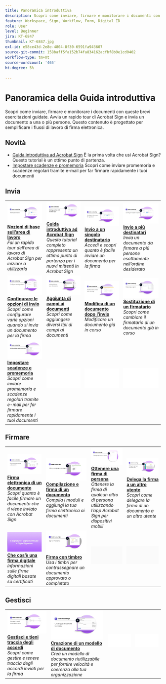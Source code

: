 ```yaml
---
title: Panoramica introduttiva
description: Scopri come inviare, firmare e monitorare i documenti con queste brevi esercitazioni guidate
feature: Workspace, Sign, Workflow, Form, Digital ID
role: User
level: Beginner
jira: KT-6847
thumbnail: KT-6847.jpg
exl-id: e58ce43d-2e8e-4804-8f30-6591fa943607
source-git-commit: 158baff5fa152b74fa834162acfbf8b9e1cd0402
workflow-type: tm+mt
source-wordcount: '465'
ht-degree: 5%

---
```


# Panoramica della Guida introduttiva

Scopri come inviare, firmare e monitorare i documenti con queste brevi esercitazioni guidate. Avvia un rapido tour di Acrobat Sign e invia un documento a una o più persone. Questo contenuto è progettato per semplificare i flussi di lavoro di firma elettronica.

## Novità

* [Guida introduttiva ad Acrobat Sign](new-sender.md)
È la prima volta che usi Acrobat Sign? Questo tutorial è un ottimo punto di partenza.
* [Impostare scadenze e promemoria](set-deadlines-reminders.md)
Scopri come inviare promemoria e scadenze regolari tramite e-mail per far firmare rapidamente i tuoi documenti

## Invia

<table style="table-layout:fixed">
<tr>
 <td>
    <a href="quick-tour.md">
      <img alt="Nozioni di base sull’area di lavoro" src="../assets/workspace_1280.png" />
    </a>
    <div>
    <a href="quick-tour.md"><strong>Nozioni di base sull’area di lavoro</strong></a>
    </div>
    <em>Fai un rapido tour dell’area di lavoro di Acrobat Sign per iniziare a utilizzarla</em>
    <br>
  </td>
  <td>
    <a href="new-sender.md">
      <img alt="Guida introduttiva ad Acrobat Sign" src="../assets/gettingstartednew.png" />
    </a>
    <div>
    <a href="new-sender.md"><strong>Guida introduttiva ad Acrobat Sign</strong></a>
    </div>
    <em>Questo tutorial completo rappresenta un ottimo punto di partenza per i nuovi mittenti in Acrobat Sign</em>
    <br>
  </td>
  <td>
    <a href="send-to-single-recipient.md">
      <img alt="Invio a un singolo destinatario" src="../assets/Send-to-single-recipient.png" />
    </a>
    <div>
    <a href="send-to-single-recipient.md"><strong>Invio a un singolo destinatario</strong></a>
    </div>
    <em>Accedi e scopri quanto è facile inviare un documento per la firma</em>
    <br>
  </td>
  <td>
    <a href="send-to-multiple-recipients.md">
      <img alt="Invio a più destinatari" src="../assets/Sending-to-multiple-recipients.png" />
    </a>
    <div>
    <a href="send-to-multiple-recipients.md"><strong>Invio a più destinatari</strong></a>
    </div>
    <em>Invia un documento da firmare a più persone esattamente nell’ordine desiderato</em>
    <br>
  </td>
</tr>
<tr>
  <td>
    <a href="sending-options.md">
      <img alt="Configurare le opzioni di invio" src="../assets/Sendingoptions.png" />
    </a>
    <div>
    <a href="sending-options.md"><strong>Configurare le opzioni di invio</strong></a>
    </div>
    <em>Scopri come configurare varie opzioni quando si invia un documento per la firma</em>
    <br>
  </td>
  <td>
    <a href="adding-fields.md">
      <img alt="Aggiunta di campi ai documenti" src="../assets/AddingFields.png" />
    </a>
    <div>
    <a href="adding-fields.md"><strong>Aggiunta di campi ai documenti</strong></a>
    </div>
    <em>Scopri come aggiungere diversi tipi di campi ai documenti</em>
    <br>
  </td>
  <td>
    <a href="modify-in-flight.md">
      <img alt="Modifica di un documento dopo l’invio" src="../assets/Modifying-sending.png" />
    </a>
    <div>
    <a href="modify-in-flight.md"><strong>Modifica di un documento dopo l’invio</strong></a>
    </div>
    <em>Modificare un documento già in corso</em>
    <br>
  </td>
  <td>
    <a href="replace-signer.md">
      <img alt="Sostituzione di un firmatario" src="../assets/replace-signer.png" />
    </a>
    <div>
    <a href="replace-signer.md"><strong>Sostituzione di un firmatario</strong></a>
    </div>
    <em>Scopri come cambiare il firmatario di un documento già in corso</em>
     <br>
  </td>
</tr>
<tr>
  <td>
      <a href="set-deadlines-reminders.md">
        <img alt="Impostare scadenze e promemoria" src="../assets/Reminders.png" />
      </a>
      <div>
      <a href="set-deadlines-reminders.md"><strong>Impostare scadenze e promemoria</strong></a>
      </div>
      <em>Scopri come inviare promemoria e scadenze regolari tramite e-mail per far firmare rapidamente i tuoi documenti</em>
      <br>
    </td> 
  <td>
      <img alt="Spaziatore" src="../assets/Whitespacer.png" />
      <div>
      <br>
    </td>
    <td>
      <img alt="Spaziatore" src="../assets/Whitespacer.png" />
      <div>
      <br>
    </td>
    <td>
      <img alt="Spaziatore" src="../assets/Whitespacer.png" />
      <div>
      <br>
    </td>
</tr>
</table>

## Firmare

<table style="table-layout:fixed">
<tr>
  <td>
    <a href="electronically-sign-a-document.md">
      <img alt="Firma elettronica di un documento" src="../assets/Electronically-sign.png" />
    </a>
    <div>
    <a href="electronically-sign-a-document.md"><strong>Firma elettronica di un documento</strong></a>
    </div>
    <em>Scopri quanto è facile firmare un documento che ti viene inviato con Acrobat Sign</em>
    <br>
  </td>
  <td>
    <a href="fill-and-sign.md">
      <img alt="Compilazione e firma di un documento" src="../assets/FillandSign.png" />
    </a>
    <div>
    <a href="fill-and-sign.md"><strong>Compilazione e firma di un documento</strong></a>
    </div>
    <em>Compila i moduli e aggiungi la tua firma elettronica ai documenti</em>
    <br>
  </td>
  <td>
    <a href="sign-in-person.md">
      <img alt="Ottenere una firma di persona" src="../assets/In-person.png" />
    </a>
    <div>
    <a href="sign-in-person.md"><strong>Ottenere una firma di persona</strong></a>
    </div>
    <em>Ottenere la firma di qualcun altro di persona utilizzando l’app Acrobat Sign per dispositivi mobili</em>
    <br>
  </td>
  <td>
    <a href="delegate-signing.md">
      <img alt="Delega la firma a un altro utente" src="../assets/Delegatesigning.png" />
    </a>
    <div>
    <a href="delegate-signing.md"><strong>Delega la firma a un altro utente</strong></a>
    </div>
    <em>Scopri come delegare la firma di un documento a un altro utente</em>
    <br>
  </td>
</tr>
<tr>
  <td>
    <a href="sign-with-a-digital-signature.md">
      <img alt="Che cos’è una firma digitale" src="../assets/Whatisdigsig_1280.jpg" />
    </a>
    <div>
    <a href="sign-with-a-digital-signature.md"><strong>Che cos’è una firma digitale</strong></a>
    </div>
    <em>Informazioni sulle firme digitali basate su certificati</em>
    <br>
  </td>
  <td>
    <a href="sign-with-a-stamp.md">
      <img alt="Firma con timbro" src="../assets/Stamp.png" />
    </a>
    <div>
    <a href="sign-with-a-stamp.md"><strong>Firma con timbro</strong></a>
    </div>
    <em>Usa i timbri per contrassegnare un documento approvato o completato</em>
     <br>
  </td> 
 <td>
    <img alt="Spaziatore" src="../assets/Grayspacer.png" />
    <div>
    <br>
  </td>
  <td>
    <img alt="Spaziatore" src="../assets/Grayspacer.png" />
    <div>
    <br>
  </td>
</tr>  
</table>

## Gestisci

<table style="table-layout:fixed">
<tr>
  <td>
    <a href="manage-and-track.md">
      <img alt="Gestisci e tieni traccia degli accordi" src="../assets/Manage_1280.png" />
    </a>
    <div>
    <a href="manage-and-track.md"><strong>Gestisci e tieni traccia degli accordi</strong></a>
    </div>
    <em>Scopri come gestire e tenere traccia degli accordi inviati per la firma</em>
    <br>
  </td>
  <td>
    <a href="../sign-advanced-users/create-a-template.md">
      <img alt="Creazione di un modello di documento" src="../assets/Template.png" />
    </a>
    <div>
    <a href="../sign-advanced-users/create-a-template.md"><strong>Creazione di un modello di documento</strong></a>
    </div>
    <em>Crea un modello di documento riutilizzabile per fornire velocità e coerenza alla tua organizzazione</em>
    <br>
  </td>
  <td>
    <img alt="Spaziatore" src="../assets/Whitespacer.png" />
    <div>
    <br>
  </td>
  <td>
    <img alt="Spaziatore" src="../assets/Whitespacer.png" />
    <div>
    <br>
  </td>
</tr>
</table>
